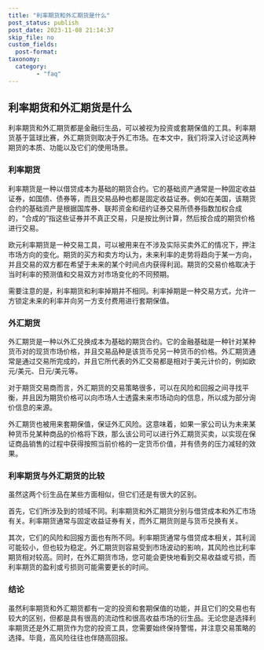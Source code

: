 ```yaml
---
title: "利率期货和外汇期货是什么"
post_status: publish
post_date: 2023-11-08 21:14:37
skip_file: no
custom_fields: 
  post-format: 
taxonomy:
  category:
        - "faq"
---
```


## 利率期货和外汇期货是什么

利率期货和外汇期货都是金融衍生品，可以被视为投资或套期保值的工具。利率期货基于篮球比赛，外汇期货则取决于外汇市场。在本文中，我们将深入讨论这两种期货的本质、功能以及它们的使用场景。

### 利率期货

利率期货是一种以借贷成本为基础的期货合约。它的基础资产通常是一种固定收益证券，如国债、债券等，而且交易品种也都是固定收益证券。例如在美国，该期货合约的基础资产是根据国库券、联邦资金和纽约证券交易所债券指数加权合成的，“合成的”指这些证券并不真正交易，只是按比例计算，然后按合成的期货价格进行交易。

欧元利率期货是一种交易工具，可以被用来在不涉及实际买卖外汇的情况下，押注市场方向的变化。期货的买方和卖方均认为，未来利率的走势将趋向于某一方向，并且交易的双方都在希望于未来的某个时间点内获得利润。期货的交易价格取决于当时利率的预测值和交易双方对市场变化的不同预期。

需要注意的是，利率期货和利率掉期并不相同。利率掉期是一种交易方式，允许一方锁定未来的利率并向另一方支付费用进行套期保值。

### 外汇期货

外汇期货是一种以外汇兑换成本为基础的期货合约。它的金融基础是一种针对某种货币对的现货市场价格，并且交易品种是该货币兑另一种货币的价格。外汇期货通常是通过交易所完成的，并且它所代表的外汇交易都是相对于美元计价的，例如欧元/美元、日元/美元等。

对于期货交易商而言，外汇期货的交易策略很多，可以在风险和回报之间寻找平衡，并且因为期货价格可以向市场人士透露未来市场动向的信息，所以成为部分询价信息的来源。

外汇期货也被用来套期保值，保证外汇风险。这意味着，如果一家公司认为未来某种货币兑某种商品的价格将下跌，那么该公司可以进行外汇期货买卖，以实现在保证商品销售的过程中获得按照当前价格的一定货币价值，并有债务的压力减轻的效果。

### 利率期货与外汇期货的比较

虽然这两个衍生品在某些方面相似，但它们还是有很大的区别。

首先，它们所涉及到的领域不同。利率期货和外汇期货分别与借贷成本和外汇市场有关。利率期货通常与固定收益证券有关，而外汇期货则是与货币兑换有关。

其次，它们的风险和回报方面也有所不同。利率期货通常与借贷成本相关，其利润可能较小，但也较为稳定。外汇期货则容易受到市场波动的影响，其风险也比利率期货相对较高。同时，在外汇期货市场，您可能会更快地看到交易收益或亏损，而利率期货的盈利或亏损则可能需要更长的时间。

### 结论

虽然利率期货和外汇期货都有一定的投资和套期保值的功能，并且它们的交易也有较大的区别，但都是具有很高的流动性和很高收益市场的衍生品。无论您是选择利率期货还是外汇期货作为您的投资工具，您需要始终保持警惕，并注意交易策略的选择。毕竟，高风险往往也伴随高回报。
